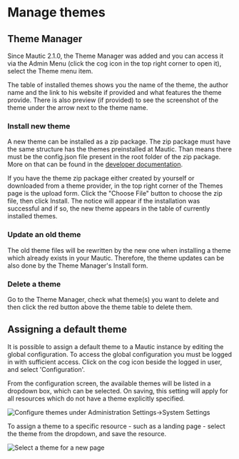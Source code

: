 # Manage themes

## Theme Manager

Since Mautic 2.1.0, the Theme Manager was added and you can access it via the Admin Menu (click the cog icon in the top right corner to open it), select the Theme menu item.

The table of installed themes shows you the name of the theme, the author name and the link to his website if provided and what features the theme provide. There is also preview (if provided) to see the screenshot of the theme under the arrow next to the theme name.

### Install new theme

A new theme can be installed as a zip package. The zip package must have the same structure has the themes preinstalled at Mautic. Than means there must be the config.json file present in the root folder of the zip package. More on that can be found in the [developer documentation](https://developer.mautic.org/#theme-directory-structure).

If you have the theme zip package either created by yourself or downloaded from a theme provider, in the top right corner of the Themes page is the upload form. Click the "Choose File" button to choose the zip file, then click Install. The notice will appear if the installation was successful and if so, the new theme appears in the table of currently installed themes.

### Update an old theme

The old theme files will be rewritten by the new one when installing a theme which already exists in your Mautic. Therefore, the theme updates can be also done by the Theme Manager's Install form.

### Delete a theme

Go to the Theme Manager, check what theme(s) you want to delete and then click the red button above the theme table to delete them.

## Assigning a default theme

It is possible to assign a default theme to a Mautic instance by editing the global configuration.  To access the global configuration you must be logged in with sufficient access.  Click on the cog icon beside the logged in user, and select 'Configuration'.

From the configuration screen, the available themes will be listed in a dropdown box, which can be selected.  On saving, this setting will apply for all resources which do not have a theme explicitly specified.

![Configure themes under Administration Settings->System Settings](/themes/media/theme-config.jpg)

To assign a theme to a specific resource - such as a landing page - select the theme from the dropdown, and save the resource.

![Select a theme for a new page](/themes/media/theme-page-builder.jpg)

